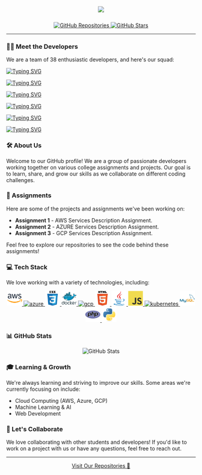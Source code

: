<h1 align="center">
    <img src="https://readme-typing-svg.herokuapp.com/?font=Poppins&weight=700&size=35&center=true&vCenter=true&color=00F7CA&width=800&height=70&duration=5500&lines=Hi+There!+👋;+We+are+The+Sigma+Developers!;" />
</h1>

<p align="center">
  <a href="https://github.com/The-Sigma-Developers?tab=repositories">
    <img src="https://img.shields.io/badge/Repositories-4-blue?style=social" alt="GitHub Repositories" />
</a>

  <a href="https://github.com/The-Sigma-Developers?tab=stars">
    <img src="https://img.shields.io/github/stars/The-Sigma-Developers?label=Stars&style=social" alt="GitHub Stars" />
  </a>
</p>

---
### 🧑‍💻 Meet the Developers

We are a team of 38 enthusiastic developers, and here's our squad:

[![Typing SVG](https://readme-typing-svg.herokuapp.com?font=Poppins&weight=700&size=28&duration=5000&pause=3000&color=FF9933&center=true&vCenter=true&width=1200&height=50&lines=Abdul+%7C+Areena+%7C+Ashutosh+%7C+Bhavdeep+%7C+Bhumika+%7C+Devyanshu+%7C+Digvijaya)](https://git.io/typing-svg)

[![Typing SVG](https://readme-typing-svg.herokuapp.com?font=Poppins&weight=700&size=28&duration=5000&pause=3000&color=FF9933&center=true&vCenter=true&width=1200&height=50&lines=Divyanshu+%7C+Durgesh+%7C+Eshban+%7C+Faiza+%7C+Gourav+%7C+Hemant+%7C+Indra)](https://git.io/typing-svg)

[![Typing SVG](https://readme-typing-svg.herokuapp.com?font=Poppins&weight=700&size=30&duration=5000&pause=3000&color=FFFFFF&center=true&vCenter=true&width=1200&height=50&lines=Karuna+%7C+Marceleno+%7C+Maya+%7C+Shahbaz+%7C+Monika+%7C+Nayan+%7C+Nikesh)](https://git.io/typing-svg)

[![Typing SVG](https://readme-typing-svg.herokuapp.com?font=Poppins&weight=700&size=28&duration=5000&pause=3000&color=FFFFFF&center=true&vCenter=true&width=1200&height=50&lines=Nikhil+%7C+Pankaj+%7C+Payal+%7C+Prashant+%7C+Preeti+%7C+Priyanshu+%7C+Raunak)](https://git.io/typing-svg)

[![Typing SVG](https://readme-typing-svg.herokuapp.com?font=Poppins&weight=700&size=28&duration=5000&pause=3000&color=4DAB4C&center=true&vCenter=true&width=1200&height=50&lines=Sachin+%7C+Sandeep+%7C+Shivani+%7C+Shubham+%7C+Sonia+%7C+Sneha+%7C+Hritik)](https://git.io/typing-svg)

[![Typing SVG](https://readme-typing-svg.herokuapp.com?font=Poppins&weight=700&size=28&duration=5000&pause=3000&color=4DAB4C&center=true&vCenter=true&width=1200&height=50&lines=Stanley+%7C+Tanmay+%7C+Vishal)](https://git.io/typing-svg)


### 🛠️ About Us

Welcome to our GitHub profile! We are a group of passionate developers working together on various college assignments and projects. Our goal is to learn, share, and grow our skills as we collaborate on different coding challenges.

### 🚀 Assignments

Here are some of the projects and assignments we've been working on:

- **Assignment 1** - AWS Services Description Assignment.
- **Assignment 2** - AZURE Services Description Assignment.
- **Assignment 3** - GCP Services Description Assignment.

Feel free to explore our repositories to see the code behind these assignments!

### 💻 Tech Stack

We love working with a variety of technologies, including:
<p align="center"> <a href="https://aws.amazon.com" target="_blank" rel="noreferrer"> <img src="https://raw.githubusercontent.com/devicons/devicon/master/icons/amazonwebservices/amazonwebservices-original-wordmark.svg" alt="aws" width="40" height="40"/> </a> <a href="https://azure.microsoft.com/en-in/" target="_blank" rel="noreferrer"> <img src="https://www.vectorlogo.zone/logos/microsoft_azure/microsoft_azure-icon.svg" alt="azure" width="40" height="40"/> </a> <a href="https://www.w3schools.com/css/" target="_blank" rel="noreferrer"> <img src="https://raw.githubusercontent.com/devicons/devicon/master/icons/css3/css3-original-wordmark.svg" alt="css3" width="40" height="40"/> </a> <a href="https://www.docker.com/" target="_blank" rel="noreferrer"> <img src="https://raw.githubusercontent.com/devicons/devicon/master/icons/docker/docker-original-wordmark.svg" alt="docker" width="40" height="40"/> </a> <a href="https://cloud.google.com" target="_blank" rel="noreferrer"> <img src="https://www.vectorlogo.zone/logos/google_cloud/google_cloud-icon.svg" alt="gcp" width="40" height="40"/> </a> <a href="https://www.w3.org/html/" target="_blank" rel="noreferrer"> <img src="https://raw.githubusercontent.com/devicons/devicon/master/icons/html5/html5-original-wordmark.svg" alt="html5" width="40" height="40"/> </a> <a href="https://www.java.com" target="_blank" rel="noreferrer"> <img src="https://raw.githubusercontent.com/devicons/devicon/master/icons/java/java-original.svg" alt="java" width="40" height="40"/> </a> <a href="https://developer.mozilla.org/en-US/docs/Web/JavaScript" target="_blank" rel="noreferrer"> <img src="https://raw.githubusercontent.com/devicons/devicon/master/icons/javascript/javascript-original.svg" alt="javascript" width="40" height="40"/> </a> <a href="https://kubernetes.io" target="_blank" rel="noreferrer"> <img src="https://www.vectorlogo.zone/logos/kubernetes/kubernetes-icon.svg" alt="kubernetes" width="40" height="40"/> </a> <a href="https://www.mysql.com/" target="_blank" rel="noreferrer"> <img src="https://raw.githubusercontent.com/devicons/devicon/master/icons/mysql/mysql-original-wordmark.svg" alt="mysql" width="40" height="40"/> </a> <a href="https://www.php.net" target="_blank" rel="noreferrer"> <img src="https://raw.githubusercontent.com/devicons/devicon/master/icons/php/php-original.svg" alt="php" width="40" height="40"/> </a> <a href="https://www.python.org" target="_blank" rel="noreferrer"> <img src="https://raw.githubusercontent.com/devicons/devicon/master/icons/python/python-original.svg" alt="python" width="40" height="40"/> </a> </p>

### 📊 GitHub Stats

<p align="center">
  <img src="https://github-readme-stats.vercel.app/api?username=The-Sigma-Developers&show_icons=true&theme=radical" alt="GitHub Stats" />
</p>

### 🎓 Learning & Growth

We're always learning and striving to improve our skills. Some areas we're currently focusing on include:

- Cloud Computing (AWS, Azure, GCP)
- Machine Learning & AI
- Web Development


### 🤝 Let's Collaborate

We love collaborating with other students and developers! If you'd like to work on a project with us or have any questions, feel free to reach out.

---

<p align="center">
  <a href="https://github.com/the-sigma-developers?tab=repositories">Visit Our Repositories 🚀</a>
</p>
